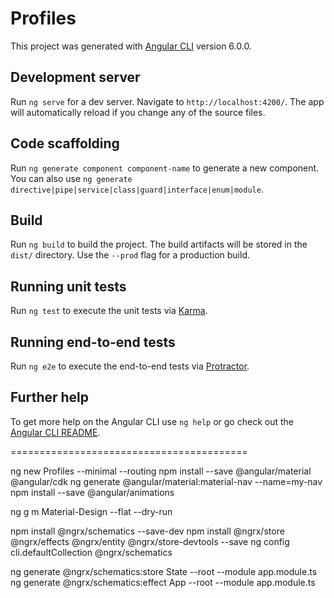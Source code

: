 # Profiles

This project was generated with [Angular CLI](https://github.com/angular/angular-cli) version 6.0.0.

## Development server

Run `ng serve` for a dev server. Navigate to `http://localhost:4200/`. The app will automatically reload if you change any of the source files.

## Code scaffolding

Run `ng generate component component-name` to generate a new component. You can also use `ng generate directive|pipe|service|class|guard|interface|enum|module`.

## Build

Run `ng build` to build the project. The build artifacts will be stored in the `dist/` directory. Use the `--prod` flag for a production build.

## Running unit tests

Run `ng test` to execute the unit tests via [Karma](https://karma-runner.github.io).

## Running end-to-end tests

Run `ng e2e` to execute the end-to-end tests via [Protractor](http://www.protractortest.org/).

## Further help

To get more help on the Angular CLI use `ng help` or go check out the [Angular CLI README](https://github.com/angular/angular-cli/blob/master/README.md).


=========================================

ng new Profiles --minimal --routing
npm install --save @angular/material @angular/cdk
ng generate @angular/material:material-nav --name=my-nav
npm install --save @angular/animations

ng g m Material-Design --flat  --dry-run

npm install @ngrx/schematics --save-dev
npm install @ngrx/store @ngrx/effects @ngrx/entity @ngrx/store-devtools --save
ng config cli.defaultCollection @ngrx/schematics

ng generate @ngrx/schematics:store State --root --module app.module.ts
ng generate @ngrx/schematics:effect App --root --module app.module.ts
